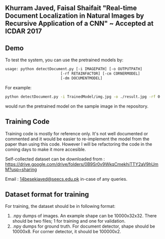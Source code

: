## Khurram Javed, Faisal Shaifait "Real-time Document Localization in Natural Images by Recursive Application of a CNN" ~ Accepted at ICDAR 2017

## Demo
To test the system, you can use the pretrained models by:

``` bash
usage: python detectDocument.py [-i IMAGEPATH] [-o OUTPUTPATH]
                         [-rf RETAINFACTOR] [-cm CORNERMODEL]
                         [-dm DOCUMENTMODEL]
```
For example:
``` bash
python detectDocument.py -i TrainedModel/img.jpg -o ./result.jpg -rf 0.85
```
would run the pretrained model on the sample image in the repository. 

## Training Code
Training code is mostly for reference only. It's not well documented or commented and it would be easier to re-implement the model from the paper than using this code. However I will be refactoring the code in the coming days to make it more accesible. 

Self-collected dataset can be downloaded from : https://drive.google.com/drive/folders/0B9Sr0v9WkqCmekhjTTY2aV9hUmM?usp=sharing

Email : 14besekjaved@seecs.edu.pk in-case of any queries. 

## Dataset format for training
For training, the dataset should be in following format:
1. .npy dumps of images. An example shape can be 10000x32x32. There should be two files; 1 for training and one for validation.
2. .npy dumps for ground truth. For document detector, shape should be 10000x8. For corner detector, it should be 100000x2.

